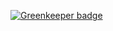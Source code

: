 
[![Greenkeeper badge](https://badges.greenkeeper.io/BrianLusina/thelusina.svg)](https://greenkeeper.io/)
